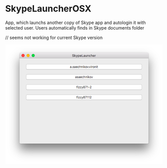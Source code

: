 SkypeLauncherOSX
=============

App, which launchs another copy of Skype app and autologin it with selected user. Users automatically finds in Skype documents folder

// seems not working for current Skype version

![](1.png)
